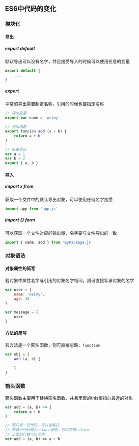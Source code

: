 ## ES6中代码的变化
### 模块化
#### 导出
##### export default
默认导出可以没有名字，并且接受导入的时候可以使用任意的变量
```js
export default {
    ...
}
```

##### export
平常的导出需要制定名称，引用的时候也要指定名称
```js
// 导出变量
export var name = 'weimy'

// 导出函数
export funcion add (a + b) {
    return a + b
}

// 批量导出
var a = 1
var b = 2
export { a, b }
```

#### 导入
##### import x from
获取一个文件中的默认导出对象，可以使用任何名字接受
```js
import app from 'app.js'
```

##### import {} form 
可以获取一个文件对应的输出量，名字要与文件导出的一致
```js
import { name, add } from 'myPackage.js'
```

### 对象语法
#### 对象属性的简写
若对象中属性名字与引用的对象名字相同，则可直接写该对象的名字
```js
var user = {
    name: 'weimy',
    age: 18
}

var message = {
    user
}
```

#### 方法的简写
若方法是一个匿名函数，则可直接忽略`: function`
```js
var obj = {
    add (a, b) {
        
    }
}
```

### 箭头函数
箭头函数主要用于替换匿名函数，并且里面的this恒指向最近的对象
```js
var add = (a, b) => {
    return a + b
}

// 若只有一行代码，可以省略{}
// 若该一行代码为return语句，可以忽略return
// 上面的行数可以写为
var add = (a, b) => a + b
```